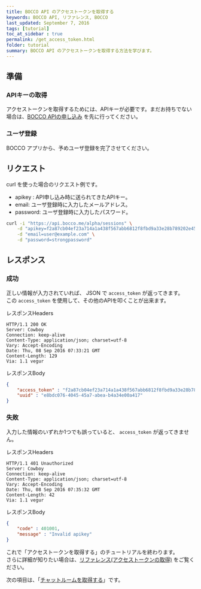 ```yaml
---
title: BOCCO API のアクセストークンを取得する
keywords: BOCCO API, リファレンス, BOCCO
last_updated: September 7, 2016
tags: [tutorial]
toc_at_sidebar : true
permalink: /get_access_token.html
folder: tutorial
summary: BOCCO API のアクセストークンを取得する方法を学びます。
---
```



## 準備

### APIキーの取得

アクセストークンを取得するためには、APIキーが必要です。まだお持ちでない場合は、[BOCCO APIの申し込み](index.html#bocco-api--1) を先に行ってください。

### ユーザ登録

BOCCO アプリから、予めユーザ登録を完了させてください。

## リクエスト

curl を使った場合のリクエスト例です。

- apikey : API申し込み時に送られてきたAPIキー。
- email: ユーザ登録時に入力したメールアドレス。
- password: ユーザ登録時に入力したパスワード。

```bash
curl -i "https://api.bocco.me/alpha/sessions" \
    -d "apikey=f2a87cb04ef23a714a1a438f567abb6812f8fbd9a33e28b789202e45190739d6" \
    -d "email=user@example.com" \
    -d "password=strongpassword"
```

## レスポンス

### 成功

正しい情報が入力されていれば、 JSON で `access_token` が返ってきます。  
この `access_token` を使用して、その他のAPIを叩くことが出来ます。

レスポンスHeaders

```
HTTP/1.1 200 OK
Server: Cowboy
Connection: keep-alive
Content-Type: application/json; charset=utf-8
Vary: Accept-Encoding
Date: Thu, 08 Sep 2016 07:33:21 GMT
Content-Length: 129
Via: 1.1 vegur
```

レスポンスBody

```json
{
    "access_token" : "f2a87cb04ef23a714a1a438f567abb6812f8fbd9a33e28b789202e45190739d6",
    "uuid" : "e8bdc076-4045-45a7-abea-b4a34e00a417"
}
```

### 失敗

入力した情報のいずれか1つでも誤っていると、 `access_token` が返ってきません。

レスポンスHeaders

```
HTTP/1.1 401 Unauthorized
Server: Cowboy
Connection: keep-alive
Content-Type: application/json; charset=utf-8
Vary: Accept-Encoding
Date: Thu, 08 Sep 2016 07:35:32 GMT
Content-Length: 42
Via: 1.1 vegur
```

レスポンスBody

```json
{
    "code" : 401001,
    "message" : "Invalid apikey"
}
```

これで「アクセストークンを取得する」のチュートリアルを終わります。  
さらに詳細が知りたい場合は、[リファレンス(アクセストークンの取得)](/reference.html#post-sessions) をご覧ください。

次の項目は、「[チャットルームを取得する](/get_joined_rooms.html)」です。
